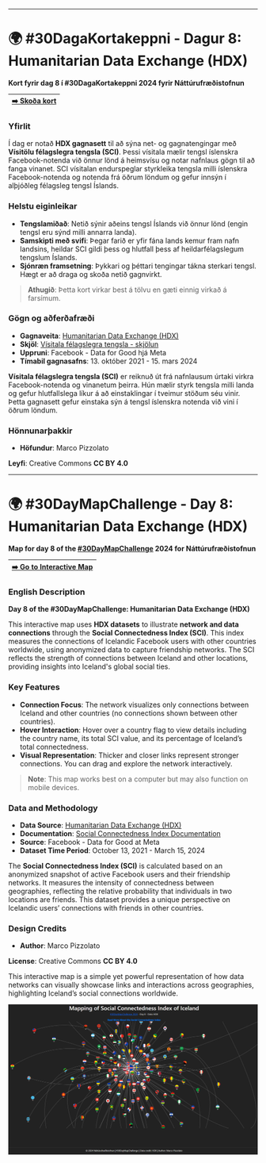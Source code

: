 
---
# 🌍 #30DagaKortakeppni - Dagur 8: Humanitarian Data Exchange (HDX)
**Kort fyrir dag 8 í #30DagaKortakeppni 2024 fyrir Náttúrufræðistofnun**

| [➡️ Skoða kort](html/index.html) |
|---------------------------|


### Yfirlit
Í dag er notað **HDX gagnasett** til að sýna net- og gagnatengingar með **Vísitölu félagslegra tengsla (SCI)**. Þessi vísitala mælir tengsl íslenskra Facebook-notenda við önnur lönd á heimsvísu og notar nafnlaus gögn til að fanga vinanet. SCI vísitalan endurspeglar styrkleika tengsla milli íslenskra Facebook-notenda og notenda frá öðrum löndum og gefur innsýn í alþjóðleg félagsleg tengsl Íslands.



### Helstu eiginleikar
- **Tengslamiðað**: Netið sýnir aðeins tengsl Íslands við önnur lönd (engin tengsl eru sýnd milli annarra landa).
- **Samskipti með svifi**: Þegar farið er yfir fána lands kemur fram nafn landsins, heildar SCI gildi þess og hlutfall þess af heildarfélagslegum tengslum Íslands.
- **Sjónræn framsetning**: Þykkari og þéttari tengingar tákna sterkari tengsl. Hægt er að draga og skoða netið gagnvirkt.

> **Athugið**: Þetta kort virkar best á tölvu en gæti einnig virkað á farsímum.



### Gögn og aðferðafræði
- **Gagnaveita**: [Humanitarian Data Exchange (HDX)](https://data.humdata.org/dataset/social-connectedness-index)
- **Skjöl**: [Vísitala félagslegra tengsla - skjölun](https://s3.us-east-1.amazonaws.com/hdx-production-filestore/resources/a0c37eb4-b45c-436d-b2b2-c0c9b1974318/documentation-fb-social-connectedness-index-october-2021.pdf?AWSAccessKeyId=AKIAXYC32WNAQN3DYDGS&Signature=cf24xgLTOU%2FN2diqcguiUwMAb3Y%3D&Expires=1730928875)
- **Uppruni**: Facebook - Data for Good hjá Meta
- **Tímabil gagnasafns**: 13. október 2021 - 15. mars 2024

**Vísitala félagslegra tengsla (SCI)** er reiknuð út frá nafnlausum úrtaki virkra Facebook-notenda og vinanetum þeirra. Hún mælir styrk tengsla milli landa og gefur hlutfallslega líkur á að einstaklingar í tveimur stöðum séu vinir. Þetta gagnasett gefur einstaka sýn á tengsl íslenskra notenda við vini í öðrum löndum.

### Hönnunarþakkir

- **Höfundur**: Marco Pizzolato

**Leyfi**: Creative Commons **CC BY 4.0**

---
# 🌍 #30DayMapChallenge - Day 8: Humanitarian Data Exchange (HDX)

**Map for day 8 of the [#30DayMapChallenge](https://30daymapchallenge.com/) 2024 for Náttúrufræðistofnun**

| [➡️ Go to Interactive Map](html/index.html) |
|---------------------------|

### English Description
**Day 8 of the #30DayMapChallenge: Humanitarian Data Exchange (HDX)**

This interactive map uses **HDX datasets** to illustrate **network and data connections** through the **Social Connectedness Index (SCI)**. This index measures the connections of Icelandic Facebook users with other countries worldwide, using anonymized data to capture friendship networks. The SCI reflects the strength of connections between Iceland and other locations, providing insights into Iceland's global social ties.


### Key Features
- **Connection Focus**: The network visualizes only connections between Iceland and other countries (no connections shown between other countries).
- **Hover Interaction**: Hover over a country flag to view details including the country name, its total SCI value, and its percentage of Iceland’s total connectedness.
- **Visual Representation**: Thicker and closer links represent stronger connections. You can drag and explore the network interactively.

> **Note**: This map works best on a computer but may also function on mobile devices.


### Data and Methodology
- **Data Source**: [Humanitarian Data Exchange (HDX)](https://data.humdata.org/dataset/social-connectedness-index)
- **Documentation**: [Social Connectedness Index Documentation](https://s3.us-east-1.amazonaws.com/hdx-production-filestore/resources/a0c37eb4-b45c-436d-b2b2-c0c9b1974318/documentation-fb-social-connectedness-index-october-2021.pdf?AWSAccessKeyId=AKIAXYC32WNAQN3DYDGS&Signature=cf24xgLTOU%2FN2diqcguiUwMAb3Y%3D&Expires=1730928875)
- **Source**: Facebook - Data for Good at Meta
- **Dataset Time Period**: October 13, 2021 - March 15, 2024

The **Social Connectedness Index (SCI)** is calculated based on an anonymized snapshot of active Facebook users and their friendship networks. It measures the intensity of connectedness between geographies, reflecting the relative probability that individuals in two locations are friends. This dataset provides a unique perspective on Icelandic users’ connections with friends in other countries.

### Design Credits
- **Author**: Marco Pizzolato

**License**: Creative Commons **CC BY 4.0**

This interactive map is a simple yet powerful representation of how data networks can visually showcase links and interactions across geographies, highlighting Iceland’s social connections worldwide.

![Day 8 - Data: HDX](Day08-HDX.png)